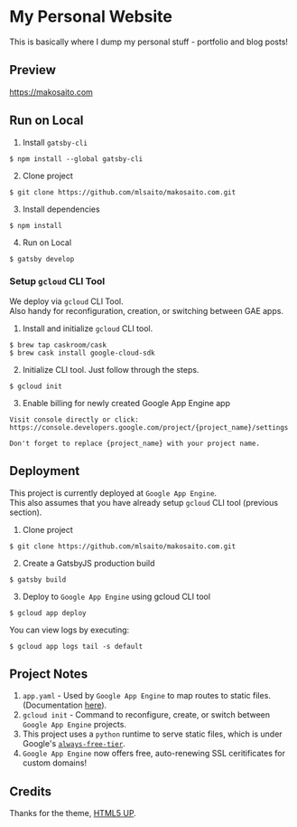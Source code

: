# My Personal Website

This is basically where I dump my personal stuff - portfolio and blog posts!

## Preview

https://makosaito.com

## Run on Local

1. Install `gatsby-cli`
```
$ npm install --global gatsby-cli
```

2. Clone project

```
$ git clone https://github.com/mlsaito/makosaito.com.git
```

3. Install dependencies
```
$ npm install
```

4. Run on Local
```
$ gatsby develop
```

### Setup `gcloud` CLI Tool

We deploy via `gcloud` CLI Tool.  
Also handy for reconfiguration, creation, or switching between GAE apps.

1. Install and initialize `gcloud` CLI tool.
```
$ brew tap caskroom/cask
$ brew cask install google-cloud-sdk
```

2. Initialize CLI tool. Just follow through the steps.
```
$ gcloud init
```

3. Enable billing for newly created Google App Engine app
```
Visit console directly or click:
https://console.developers.google.com/project/{project_name}/settings

Don't forget to replace {project_name} with your project name.
```

## Deployment

This project is currently deployed at `Google App Engine`.  
This also assumes that you have already setup `gcloud` CLI tool (previous section).


1. Clone project
```
$ git clone https://github.com/mlsaito/makosaito.com.git
```

2. Create a GatsbyJS production build
```
$ gatsby build
```

3. Deploy to `Google App Engine` using gcloud CLI tool
```
$ gcloud app deploy
```

You can view logs by executing:
```
$ gcloud app logs tail -s default
```

## Project Notes

1. `app.yaml` - Used by `Google App Engine` to map routes to static files. (Documentation [here](https://cloud.google.com/appengine/docs/standard/python/config/appref)).
2. `gcloud init` - Command to reconfigure, create, or switch between `Google App Engine` projects.
3. This project uses a `python` runtime to serve static files, which is under Google's [`always-free-tier`](https://cloud.google.com/free/docs/always-free-usage-limits).
4. `Google App Engine` now offers free, auto-renewing SSL ceritificates for custom domains!

## Credits

Thanks for the theme, [HTML5 UP](https://html5up.net/).
